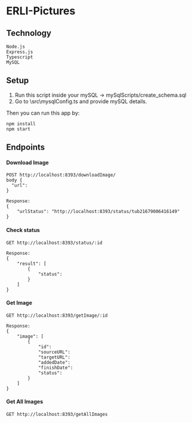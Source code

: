 # ERLI-Pictures

## Technology
```
Node.js
Express.js
Typescript
MySQL
```

## Setup

1. Run this script inside your mySQL -> mySqlScripts/create_schema.sql
2. Go to \src\mysqlConfig.ts and provide mySQL details.


Then you can run this app by:
```
npm install
npm start
```


## Endpoints

#### Download Image
```
POST http://localhost:8393/downloadImage/
body {
  "url": 
}

Response:
{
    "urlStatus": "http://localhost:8393/status/tub21679006416149"
}
```
#### Check status
```
GET http://localhost:8393/status/:id

Response:
{
    "result": [
        {
            "status": 
        }
    ]
}
```
#### Get Image
```
GET http://localhost:8393/getImage/:id

Response: 
{
    "image": [
        {
            "id":
            "sourceURL": 
            "targetURL": 
            "addedDate": 
            "finishDate":
            "status": 
        }
    ]
}
```
#### Get All Images
```
GET http://localhost:8393/getAllImages
```
